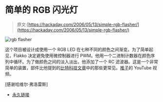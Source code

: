 # 简单的 RGB 闪光灯

> 原文:[https://hackaday.com/2006/05/13/simple-rgb-flasher/](https://hackaday.com/2006/05/13/simple-rgb-flasher/)

![rgb flasher](../Images/3a638cd32edfb7bd37b6eda48a553da7.png)

这个项目被设计成使用一个 RGB LED 在七种不同的颜色之间渐变。为了简单起见，Flakko 决定避免使用微控制器进行 PWM。他用一个二进制计数器在颜色序列中循环。为了做颜色之间的淡入淡出，他添加了一个 RC 滤波器。这是一个非常简单的装置，部件比他提到的[比特科技文章](http://www.bit-tech.net/article/92)中的那些更常见。[推子](http://www.youtube.com/watch?v=7h85q6fpiQY)的 YouTube 视频。

[感谢哈维尔·弗洛雷斯]

*   [永久链接](http://www.martinmanzano.com.ar//foro/viewtopic.php?p=5#5)
